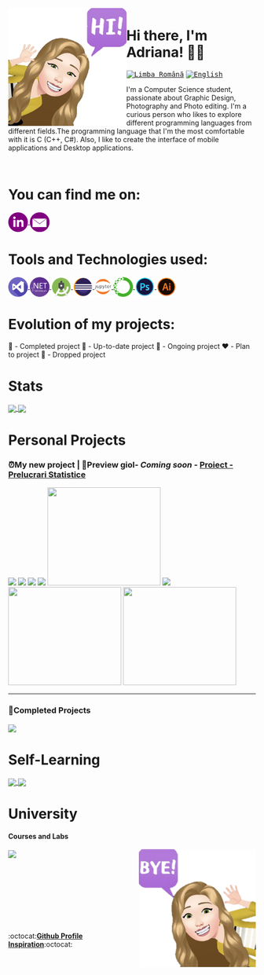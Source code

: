 <a>
     <img src = "Logo/avatarp.png" width = "auto" height="240px" align = "left"/> 
</a>

# Hi there, I'm Adriana! 👋🏻

<kbd>[<img title="Limba Română" alt="Limba Română" src="https://user-images.githubusercontent.com/60271540/116548645-3687e500-a8fd-11eb-946e-9309066a2985.png" width="30">](https://github.com/Adriana-Giol/Adriana-Giol/blob/main/Translations/README.ro.md)</kbd>
<kbd>[<img title="English" alt="English" src="https://user-images.githubusercontent.com/60271540/116549222-e2c9cb80-a8fd-11eb-8162-8d5aab49336d.png" width="30">](https://github.com/Adriana-Giol/Adriana-Giol/blob/main/Translations/README.en.md)</kbd>

<!--<kbd>[<img title="Française" alt="Française" src="https://user-images.githubusercontent.com/60271540/116549067-bc0b9500-a8fd-11eb-89a6-8fb32d308b43.png" width="30">]()</kbd>
<kbd>[<img title="한국어" alt="한국어" src="https://user-images.githubusercontent.com/60271540/116549395-16a4f100-a8fe-11eb-8316-6f08c963e339.png" width="30">]()</kbd>
-->

I'm a Computer Science student, passionate about Graphic Design, Photography and Photo editing. I'm a curious person who likes to explore different programming languages from different fields.The programming language that I'm the most comfortable with it is C (C++, C#). Also, I like to create the interface of mobile applications and Desktop applications.

<!-- <a>
<img src = "Logo/annyeong.gif" width = "auto" height="140px" align = "right"/> 
</a>-->
</br>

# You can find me on:
<a href = "https://www.linkedin.com/in/adriana-giol-4a4b3b154/">
    <img src = "Logo/linkedin2.png" alt="Linkedin" width = "auto" height="40px" align="center" title="Linkedin"/>
</a>
<a href = "mailto:gioladriana@yahoo.com/">
    <img src = "Logo/email.png" alt="Email" width = "auto" height="40px" align="center"title="Email" />
</a>

# Tools and Technologies used:
<a href = "https://visualstudio.microsoft.com/">
    <img src = "Logo/visualstudio.png" alt="Visual Studio" width = "auto" height="40px" align="center" title="Microsoft Visual Studio" />
</a>
<a href = "https://dotnet.microsoft.com/download/dotnet-framework">
    <img src = "Logo/dot.png" alt=".NET Framework" width = "auto" height="40px" align="center" title=".NET Framework" />
</a>
<a href = "https://developer.android.com/studio">
    <img src = "Logo/android.png" alt="Android SDK" width = "auto" height="40px" align="center" title="Android SDK" />
</a>
<a href = "https://www.eclipse.org/downloads/">
    <img src = "Logo/eclipse.png" alt="Eclipse" width = "auto" height="40px" align="center" title="Eclipse"/>
</a>
<a href="https://jupyter.org/"/>
    <img src = "Logo/ju.png" alt="Jupyter Lab" width = "auto" height="40px" align="center"title="Jupyter Lab" /> 
</a> 

<a href = "https://www.anaconda.com/">
    <img src = "Logo/anaconda.png" alt="Anaconda" width = "auto" height="40px" align="center" title="Anaconda" />
</a>
<a href = "https://www.adobe.com/products/photoshop.html/">
    <img src = "Logo/photoshop.png" alt="Photoshop" width = "auto" height="40px" align="center"title="Adobe Photoshop" />
</a>
<a href = "https://www.adobe.com/products/illustrator.html/">
    <img src = "Logo/Ai.png" alt="Illustrator" width = "auto" height="40px" align="center"title="Adobe Illustrator" />
</a>

# Evolution of my projects:
💚 - Completed project
💛 - Up-to-date project
🧡 - Ongoing project
❤️ - Plan to project
🖤 - Dropped project
     
# Stats
<a href = "https://github.com/Adriana-Giol?tab=repositories">
  <img align = "center" src = "https://github-readme-stats.vercel.app/api?username=Adriana-Giol&count_private=true&show_icons=true&theme=jolly&include_all_commits=true&card_width=50px" />
</a>               
<a href = "https://github.com/Adriana-Giol?tab=repositories">
  <img align = "center" src = "https://github-readme-stats.vercel.app/api/top-langs/?username=Adriana-Giol&langs_count=5&count_private=true&theme=jolly&layout=compact&card_width=250px" />
</a>

# Personal Projects
### ⏰My new project | 👀Preview giol- *Coming soon* - [Proiect - Prelucrari Statistice](https://github.com/Adriana-Giol/Proiect-Prelucrari-Statistice)
<p float="left">
  <img src="https://user-images.githubusercontent.com/60271540/130851262-7634eecc-d0b7-44cd-aaea-98035113e616.png" width="230" />
  <img src="https://user-images.githubusercontent.com/60271540/130851956-d4c26a1f-5dd8-4488-b42b-ce7468ace4b1.png" width="230" />
  <img src="https://user-images.githubusercontent.com/60271540/130853115-b2d59e36-210a-4410-ac57-3f1d901b4607.png" width="230"/>
  <img src="https://user-images.githubusercontent.com/60271540/130850975-949068ac-1124-49fe-abbe-8e063c2f71fa.png" width="230" /> 

  <img src="https://user-images.githubusercontent.com/60271540/130852306-a564ff0a-823d-4292-ae09-8159590642af.png" width="230" height="200"/>
  <img src="https://user-images.githubusercontent.com/60271540/130854037-53c7ef64-e2e4-4af8-adbb-18b724cb25fe.png" width="230" height"200"/>
  <img src="https://user-images.githubusercontent.com/60271540/130854321-21c4ca44-7915-41c4-aa29-75c248eb59dc.png" width="230" height="200" />
  <img src="https://user-images.githubusercontent.com/60271540/130853485-a3609039-d9d9-4488-ab30-f2ceaa1e285d.png" width="230" height="200"/>
  
</p>

--------------------------------------------------------
<!--
<a href = "https://github.com/Adriana-Giol/Proiect-Prelucrari-Statistice">
  <img src = "https://github-readme-stats.vercel.app/api/pin/?username=Adriana-Giol&repo=Proiect-Prelucrari-Statistice&theme=jolly&hide_border" align = "center"/>
</a>
-->

### 💚Completed Projects
<a href = "https://github.com/Adriana-Giol/Pachete-Software">
  <img src = "https://github-readme-stats.vercel.app/api/pin/?username=Adriana-Giol&repo=Pachete-Software&theme=jolly&hide_border" align = "center"/>
</a>



# Self-Learning
<a href = "https://github.com/Adriana-Giol/Workspace-Calitate-si-Testare-Software">
  <img src = "https://github-readme-stats.vercel.app/api/pin/?username=Adriana-Giol&repo=Workspace-Calitate-si-Testare-Software&theme=jolly&hide_border" align = "center"/>
</a>

<a href = "https://github.com/Adriana-Giol/Baze-de-Date-Relationale">
  <img src = "https://github-readme-stats.vercel.app/api/pin/?username=Adriana-Giol&repo=Baze-de-Date-Relationale&theme=jolly&hide_border" align = "center"/>
</a>


# University
#### Courses and Labs
<a href = "https://github.com/Adriana-Giol/Laborator-Calitate-si-Testare-Software">
  <img src = "https://github-readme-stats.vercel.app/api/pin/?username=Adriana-Giol&repo=Laborator-Calitate-si-Testare-Software&theme=jolly&hide_border" align = "center"/>
</a>



<a>
     <img src = "Logo/avatarpr.png" width = "auto" height="240px" align = "right"/> 
 </a>  

</br>
</br>
</br>
</br> 
</br>
</br>
</br>
</br>
</br>


:octocat:[**Github Profile Inspiration**](https://www.blogdeit.ro/cum-sa-iti-faci-o-pagina-de-github-personalizata/):octocat:


<!--
**Adriana-Giol/Adriana-Giol** is a ✨ _special_ ✨ repository because its `README.md` (this file) appears on your GitHub profile.

<!-- https://github.com/anuraghazra/github-readme-stats/blob/master/themes/README.md -- Theme Statistici github
https://github.com/anuraghazra/github-readme-stats#customization
[![trophy](https://github-profile-trophy.vercel.app/?username=Adriana-Giol&theme=onedark)](https://github.com/ryo-ma/github-profile-trophy) = Trophy
-->
